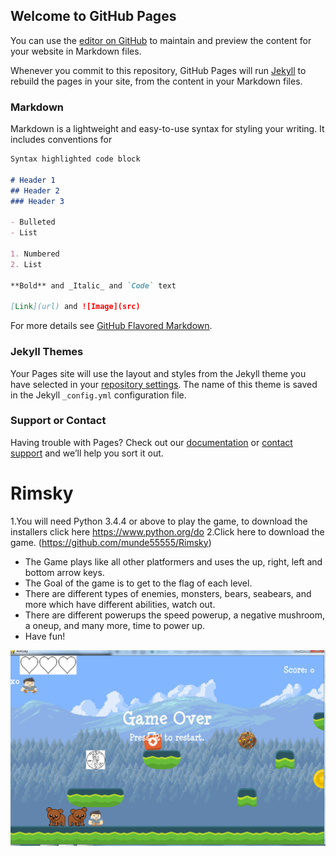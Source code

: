 ## Welcome to GitHub Pages

You can use the [editor on GitHub](https://github.com/munde55555/Rimsky/edit/master/README.md) to maintain and preview the content for your website in Markdown files.

Whenever you commit to this repository, GitHub Pages will run [Jekyll](https://jekyllrb.com/) to rebuild the pages in your site, from the content in your Markdown files.

### Markdown

Markdown is a lightweight and easy-to-use syntax for styling your writing. It includes conventions for

```markdown
Syntax highlighted code block

# Header 1
## Header 2
### Header 3

- Bulleted
- List

1. Numbered
2. List

**Bold** and _Italic_ and `Code` text

[Link](url) and ![Image](src)
```

For more details see [GitHub Flavored Markdown](https://guides.github.com/features/mastering-markdown/).

### Jekyll Themes

Your Pages site will use the layout and styles from the Jekyll theme you have selected in your [repository settings](https://github.com/munde55555/Rimsky/settings). The name of this theme is saved in the Jekyll `_config.yml` configuration file.

### Support or Contact

Having trouble with Pages? Check out our [documentation](https://help.github.com/categories/github-pages-basics/) or [contact support](https://github.com/contact) and we’ll help you sort it out.




# Rimsky
1.You will need Python 3.4.4 or above to play the game, to download the installers click here https://www.python.org/do
2.Click here to download the game. (https://github.com/munde55555/Rimsky)
- The Game plays like all other platformers and uses the up, right, left and bottom arrow keys.
- The Goal of the game is to get to the flag of each level.
- There are different types of enemies, monsters, bears, seabears, and more which have different abilities, watch out.
- There are different powerups the speed powerup, a negative mushroom, a oneup, and many more, time to power up.
- Have fun!

![Game](/Capture.png)
